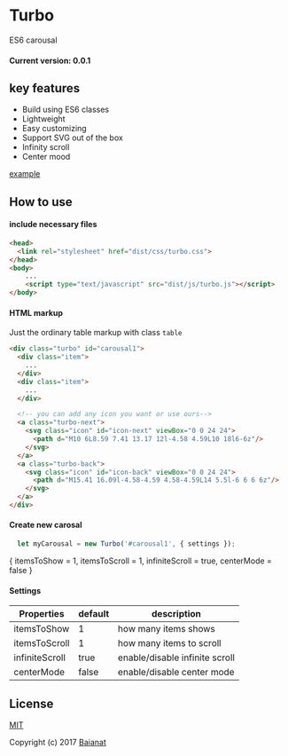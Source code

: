 # Turbo
ES6 carousal

#### Current version: 0.0.1

## key features
* Build using ES6 classes
* Lightweight
* Easy customizing
* Support SVG out of the box
* Infinity scroll
* Center mood

[example](https://baianat.github.io/turbo/)


## How to use
#### include necessary files
``` html
<head>
  <link rel="stylesheet" href="dist/css/turbo.css">
</head>
<body>
    ...
    <script type="text/javascript" src="dist/js/turbo.js"></script>
</body>
```

#### HTML markup
Just the ordinary table markup with class ``table``
``` html
<div class="turbo" id="carousal1">
  <div class="item">
    ...
  </div>
  <div class="item">
    ...
  </div>

  <!-- you can add any icon you want or use ours-->
  <a class="turbo-next">
    <svg class="icon" id="icon-next" viewBox="0 0 24 24">
      <path d="M10 6L8.59 7.41 13.17 12l-4.58 4.59L10 18l6-6z"/>
    </svg>
  </a>
  <a class="turbo-back">
    <svg class="icon" id="icon-back" viewBox="0 0 24 24">
      <path d="M15.41 16.09l-4.58-4.59 4.58-4.59L14 5.5l-6 6 6 6z"/>
    </svg>
  </a>
</div>
```

#### Create new carosal
``` javascript
  let myCarousal = new Turbo('#carousal1', { settings });
```
{
    itemsToShow = 1,
    itemsToScroll = 1,
    infiniteScroll = true,
    centerMode = false
  }

#### Settings
| Properties     | default  | description                    |
| -------------- | -------- | ------------------------------ |
| itemsToShow    | 1        | how many items shows           |
| itemsToScroll  | 1        | how many items to scroll       |
| infiniteScroll | true     | enable/disable infinite scroll |
| centerMode     | false    | enable/disable center mode     |

## License

[MIT](http://opensource.org/licenses/MIT)

Copyright (c) 2017 [Baianat](http://baianat.com)
